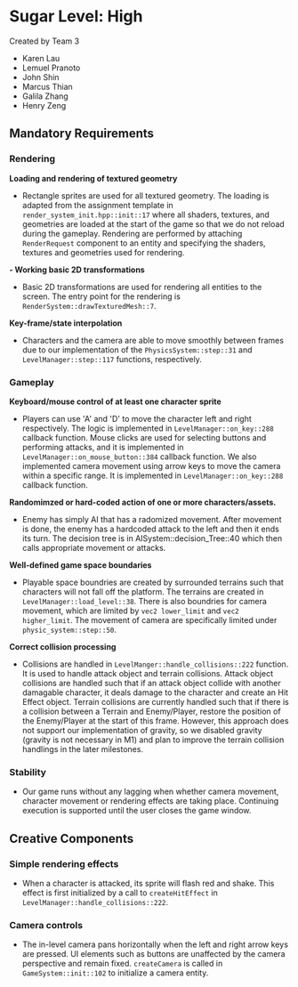 # Sugar Level: High

Created by Team 3
- Karen Lau 
- Lemuel Pranoto 
- John Shin 
- Marcus Thian
- Galila Zhang 
- Henry Zeng 

## Mandatory Requirements

### Rendering

**Loading and rendering of textured geometry**
- Rectangle sprites are used for all textured geometry. The loading is adapted from the assignment template in `render_system_init.hpp::init::17` where all shaders, textures, and geometries are loaded at the start of the game so that we do not reload during the gameplay. Rendering are performed by attaching `RenderRequest` component to an entity and specifying the shaders, textures and geometries used for rendering.  

**- Working basic 2D transformations**
- Basic 2D transformations are used for rendering all entities to the screen. The entry point for the rendering is `RenderSystem::drawTexturedMesh::7`.

**Key-frame/state interpolation**
- Characters and the camera are able to move smoothly between frames due to our implementation of the `PhysicsSystem::step::31` and `LevelManager::step::117` functions, respectively.

### Gameplay

**Keyboard/mouse control of at least one character sprite**
- Players can use 'A' and 'D' to move the character left and right respectively. The logic is implemented in `LevelManager::on_key::288` callback function. Mouse clicks are used for selecting buttons and performing attacks, and it is implemented in `LevelManager::on_mouse_button::384` callback function. We also implemented camera movement using arrow keys to move the camera within a specific range. It is implemented in `LevelManager::on_key::288` callback function.

**Randomimzed or hard-coded action of one or more characters/assets.**
- Enemy has simply AI that has a radomized movement. After movement is done, the enemy has a hardcoded attack to the left and then it ends its turn. The decision tree is in AISystem::decision_Tree::40 which then calls appropriate movement or attacks.

**Well-defined game space boundaries**
- Playable space boundries are created by surrounded terrains such that characters will not fall off the platform. The terrains are created in `LevelManager::load_level::38`. There is also boundries for camera movement, which are limited by `vec2 lower_limit` and `vec2 higher_limit`. The movement of camera are specifically limited under `physic_system::step::50`.

**Correct collision processing**
- Collisions are handled in `LevelManger::handle_collisions::222` function. It is used to handle attack object and terrain collisions. Attack object collisions are handled such that if an attack object collide with another damagable character, it deals damage to the character and create an Hit Effect object. Terrain collisions are currently handled such that if there is a collision between a Terrain and Enemy/Player, restore the position of the Enemy/Player at the start of this frame. However, this approach does not support our implementation of gravity, so we disabled gravity (gravity is not necessary in M1) and plan to improve the terrain collision handlings in the later milestones.

### Stability 

- Our game runs without any lagging when whether camera movement, character movement or rendering effects are taking place. Continuing execution is supported until the user closes the game window. 

## Creative Components

### Simple rendering effects
- When a character is attacked, its sprite will flash red and shake. This effect is first initialized by a call to `createHitEffect` in `LevelManager::handle_collisions::222`.

### Camera controls
- The in-level camera pans horizontally when the left and right arrow keys are pressed. UI elements such as buttons are unaffected by the camera perspective and remain fixed. `createCamera` is called in `GameSystem::init::102` to initialize a camera entity.